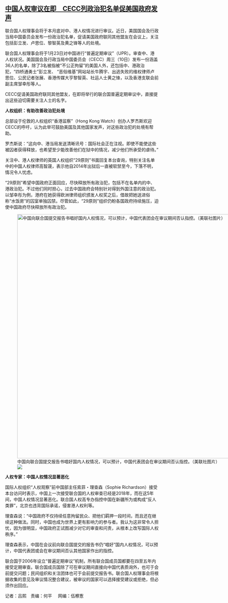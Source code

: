 <!--1705002240000-->
[中国人权审议在即　CECC列政治犯名单促美国政府发声](https://www.rfa.org/mandarin/yataibaodao/renquanfazhi/al1-01112024144147.html)
------

<p><span style="font-weight: 400;">联合国人权理事会将于本月底对中、港人权情况进行审议。近日，美国国会及行政当局中国委员会发布一份政治犯名单，促请美国政府联同其他盟友在会议上，关注包括彭立发、卢思位、黎智英及黄之锋等人的处境。</span></p><p></p><p><span style="font-weight: 400;">联合国人权理事会将于1月23日对中国进行“普遍定期审议”（UPR）。审查中、港人权状况。美国国会及行政当局中国委员会（CECC）周三（10日）发布一份涵盖36人的名单，除了3名被指被“不公正拘留”的美国人外，还包括中、港政治犯，“四桥通勇士”彭立发、 “恶俗维基”网站站长牛腾宇、出逃失败的维权律师卢思位、公民记者张展、香港传媒大亨黎智英、社运人士黄之锋，以及香港支联会前副主席邹幸彤等人。</span></p><p><span style="font-weight: 400;">CECC促请美国政府联同其他盟友，在即将举行的联合国普遍定期审议中，直接提出这些迫切需要关注人士的名字。</span></p><p><b>人权组织：有助改善政治犯处境</b></p><p><span style="font-weight: 400;">总部设于伦敦的人权组织“香港监察”（Hong Kong Watch）创办人罗杰斯欢迎CECC的呼吁，认为此举可鼓励美国及其他国家发声，对这些政治犯的处境有帮助。</span></p><p><span style="font-weight: 400;">罗杰斯说：“这向中、港当局发送清晰讯号：国际社会正在注视。即使不能使这些被囚者获得释放，也希望至少能改善他们在狱中的情况，减少他们所承受的虐待。”</span></p><p><span style="font-weight: 400;">关注中、港人权律师的英国人权组织“29原则”书面回复本台查询，特别关注名单中的中国人权律师高智晟，表示他自2014年出狱后一直被软禁至今，下落不明，情况令人忧虑。</span></p><p><span style="font-weight: 400;">“29原则”希望中国政府正面回应，尽快释放所有政治犯，包括不在名单内的中、港政治犯。不过他们同时担心，过去中国政府会特别针对得到外国注意的政治犯。以邹幸彤为例，港府在她获得欧洲律师组织颁发人权奖之后，借故把她送进俗称“水饭房”的囚室单独囚禁。尽管如此，“29原则”组织仍盼各国政府持续施压，迫使中国政府尽快释放所有政治犯。</span></p><p><figure class="image-richtext image-inline captioned" style="width:1200px;"><img alt="中国向联合国提交报告书唱好国内人权情况，可以预计，中国代表团会在审议期间否认指控。（美联社图片）" height="800" src="https://www.rfa.org/mandarin/yataibaodao/renquanfazhi/al1-01112024144147.html/ap23356634552599.jpg/@@images/e9eceb0e-08a4-49c3-a9d8-a4037c4fd134.jpeg" title="AP23356634552599.jpg" width="1200"/><figcaption class="image-caption">中国向联合国提交报告书唱好国内人权情况，可以预计，中国代表团会在审议期间否认指控。（美联社图片）</figcaption><small></small><div id="zoomattribute"><a data-caption="中国向联合国提交报告书唱好国内人权情况，可以预计，中国代表团会在审议期间否认指控。（美联社图片）" data-fancybox="" href="https://www.rfa.org/mandarin/yataibaodao/renquanfazhi/al1-01112024144147.html/ap23356634552599.jpg" id="single_image" title="中国向联合国提交报告书唱好国内人权情况，可以预计，中国代表团会在审议期间否认指控。（美联社图片）"><img src="/++plone++rfa-resources/img/icon-zoom.png"/></a></div></figure></p><p><b>人权专家：中国人权情况显著恶化</b></p><p><span style="font-weight: 400;">国际人权组织“人权观察”前中国部主任索菲・理查森（Sophie Richardson）接受本台访问时表示，中国上一次接受联合国的人权审查已经是2018年，而在这5年间，中国人权情况显著恶化。联合国人权高专办指控中国在新疆所为或构成“反人类罪”，北京也违背国际承诺，侵害港人权利等。</span></p><p><span style="font-weight: 400;">理查森说：“中国政府不仅持续任意拘留民众、把他们羁押一段时间，而且还在继续这种做法。同时，中国也成为世界上更有影响力的参与者。我认为这非常令人担忧，因为很明显，中国政府正试图减少对它的审查和问责，从根本上改写国际人权秩序。”</span></p><p><span style="font-weight: 400;">理查森表示，中国在会议前向联合国提交的报告书仍“唱好”国内人权情况，可以预计，中国代表团或会在审议期间否认其他国家作出的指控。</span></p><p><span style="font-weight: 400;">联合国于2006年设立“普遍定期审议”机制，所有联合国成员国都要在四至五年内接受定期审查。联合国成员国除了可在审议期间直接向中国代表质询外，也可于会前提交问题；民间组织和关注团体也可于会前提交报告书。联合国人权理事会将根据收集的意见及审议情况整合建议，被审议的国家可以选择接受建议或拒绝，但必须作出回应。</span></p><p><span style="font-weight: 400;">记者：吕熙　责编：何平     网编：伍檫愙</span></p>
